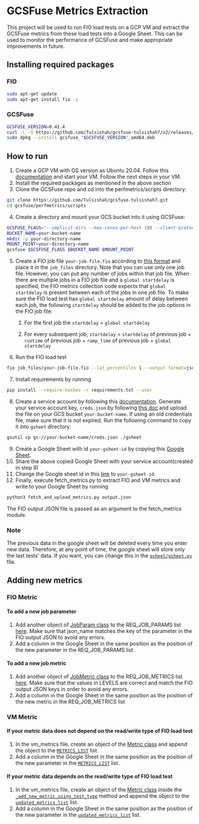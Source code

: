 # GCSFuse Metrics Extraction
This project will be used to run FIO load tests on a GCP VM and extract the GCSFuse metrics from these load tests into a Google Sheet. This can be used to monitor the performance of GCSFuse and make appropriate improvements in future.

## Installing required packages
### FIO
```bash
sudo apt-get update
sudo apt-get install fio -y
```
### GCSFuse
```bash
GCSFUSE_VERSION=0.41.4
curl -L -O https://github.com/Tulsishah/gcsfuse-tulsishah7/v2/releases/download/v$GCSFUSE_VERSION/gcsfuse_"$GCSFUSE_VERSION"_amd64.deb
sudo dpkg --install gcsfuse_"$GCSFUSE_VERSION"_amd64.deb
```

## How to run
1. Create a GCP VM with OS version as Ubuntu 20.04. Follow this [documentation](https://cloud.google.com/compute/docs/create-linux-vm-instance) and start your VM. Follow the next steps in your VM.
2. Install the required packages as mentioned in the above section
3. Clone the GCSFuse repo and cd into the perfmetrics/scripts directory:
```bash
git clone https://github.com/Tulsishah/gcsfuse-tulsishah7.git
cd gcsfuse/perfmetrics/scripts
```
4. Create a directory and mount your GCS bucket into it using GCSFuse:
```bash
GCSFUSE_FLAGS="--implicit-dirs --max-conns-per-host 100 --client-protocol http1"
BUCKET_NAME=your-bucket-name
mkdir -p your-directory-name
MOUNT_POINT=your-directory-name
gcsfuse $GCSFUSE_FLAGS $BUCKET_NAME $MOUNT_POINT
```

5. Create a FIO job file `your-job-file.fio` according to [this format](https://fio.readthedocs.io/en/latest/fio_doc.html#job-file-format) and place it in the `job_files` directory. Note that you can use only one job file. However, you can put any number of jobs within that job file. When there are multiple jobs in a FIO job file and a ```global startdelay``` is specified, the FIO metrics collection code expects that ```global startdelay``` is present between each of the jobs in one job file. To make sure the FIO load test has ```global startdelay``` amount of delay between each job, the following ```startdelay``` should be added to the job options in the FIO job file:

    1. For the first job the ```startdelay``` = ```global startdelay```

    2. For every subsequent job, ```startdelay``` = ```startdelay``` of previous job + ```runtime``` of previous job + ```ramp_time``` of previous job +       ```global startdelay```

6. Run the FIO load test
```bash
fio job_files/your-job-file.fio --lat_percentiles 1 --output-format=json --output='output.json'
```
7. Install requirements by running
```bash
pip install --require-hashes -r requirements.txt --user
```
8. Create a service account by following this [documentation](https://cloud.google.com/iam/docs/creating-managing-service-accounts). Generate your service account key, `creds.json` by following [this doc](https://cloud.google.com/iam/docs/creating-managing-service-account-keys#iam-service-account-keys-create-console) and upload the file on your GCS bucket `your-bucket-name`. If using an old credentials file, make sure that it is not expired. Run the following command to copy it into `gsheet` directory:
```bash
gsutil cp gs://your-bucket-name/creds.json ./gsheet
```
9. Create a Google Sheet with id `your-gsheet-id` by copying this [Google Sheet](https://docs.google.com/spreadsheets/d/1IJIjWuEs7cL6eYqPmlVaEGdclr6MSiaKJdnFXXC5tg8/).
10. Share the above copied Google Sheet with your service account(created in step 8)
11. Change the Google sheet id in this [line](https://github.com/Tulsishah/gcsfuse-tulsishah7/v2/blob/master/perfmetrics/scripts/gsheet/gsheet.py#L5) to `your-gsheet-id`.
12. Finally, execute fetch_metrics.py to extract FIO and VM metrics and write to your Google Sheet by running
```bash
python3 fetch_and_upload_metrics.py output.json
```
The FIO output JSON file is passed as an argument to the fetch_metrics module.

### Note

The previous data in the google sheet will be deleted every time you enter new data. Therefore, at any point of time, the google sheet will store only the last tests’ data. If you want, you can change this in the [```gsheet/gsheet.py```](https://github.com/Tulsishah/gcsfuse-tulsishah7/v2/blob/master/perfmetrics/scripts/gsheet/gsheet.py) file.

## Adding new metrics

### FIO Metric
#### To add a new job parameter
1. Add another object of [JobParam class](https://github.com/Tulsishah/gcsfuse-tulsishah7/v2/blob/be488de374db77748813a5bc7d710cf9eed425d7/perfmetrics/scripts/fio/fio_metrics.py#L23) to the REQ_JOB_PARAMS list [here](https://github.com/Tulsishah/gcsfuse-tulsishah7/v2/blob/a454b452f5fd290f9ef3cc0da85b9d27d6beee4a/perfmetrics/scripts/fio/fio_metrics.py#L76). Make sure that json_name matches the key of the parameter in the FIO output JSON to avoid any errors.
2. Add a column in the Google Sheet in the same position as the position of the new parameter in the REQ_JOB_PARAMS list.
#### To add a new job metric
1. Add another object of [JobMetric class](https://github.com/Tulsishah/gcsfuse-tulsishah7/v2/blob/be488de374db77748813a5bc7d710cf9eed425d7/perfmetrics/scripts/fio/fio_metrics.py#L48) to the REQ_JOB_METRICS list [here](https://github.com/Tulsishah/gcsfuse-tulsishah7/v2/blob/a454b452f5fd290f9ef3cc0da85b9d27d6beee4a/perfmetrics/scripts/fio/fio_metrics.py#L97). Make sure that the values in LEVELS are correct and match the FIO output JSON keys in order to avoid any errors.
2. Add a column in the Google Sheet in the same position as the position of the new metric in the REQ_JOB_METRICS list

### VM Metric
#### If your metric data does not depend on the read/write type of FIO load test
1. In the vm_metrics file, create an object of the [Metric class](https://github.com/Tulsishah/gcsfuse-tulsishah7/v2/blob/fbe86d40bdefefc1595654fa468a81e4dfd815d5/perfmetrics/scripts/vm_metrics/vm_metrics.py#L44) and append the object to the [`METRICS_LIST`](https://github.com/Tulsishah/gcsfuse-tulsishah7/v2/blob/fbe86d40bdefefc1595654fa468a81e4dfd815d5/perfmetrics/scripts/vm_metrics/vm_metrics.py#L63) list.
2. Add a column in the Google Sheet in the same position as the position of the new parameter in the [`METRICS_LIST`](https://github.com/Tulsishah/gcsfuse-tulsishah7/v2/blob/fbe86d40bdefefc1595654fa468a81e4dfd815d5/perfmetrics/scripts/vm_metrics/vm_metrics.py#L63) list.

#### If your metric data depends on the read/write type of FIO load test
1. In the vm_metrics file, create an object of the [Metric class](https://github.com/Tulsishah/gcsfuse-tulsishah7/v2/blob/fbe86d40bdefefc1595654fa468a81e4dfd815d5/perfmetrics/scripts/vm_metrics/vm_metrics.py#L44) inside the [`_add_new_metric_using_test_type`](https://github.com/Tulsishah/gcsfuse-tulsishah7/v2/blob/fbe86d40bdefefc1595654fa468a81e4dfd815d5/perfmetrics/scripts/vm_metrics/vm_metrics.py#L224) method and append the object to the [`updated_metrics_list`](https://github.com/Tulsishah/gcsfuse-tulsishah7/v2/blob/fbe86d40bdefefc1595654fa468a81e4dfd815d5/perfmetrics/scripts/vm_metrics/vm_metrics.py#L245) list.
2. Add a column in the Google Sheet in the same position as the position of the new parameter in the [`updated_metrics_list`](https://github.com/Tulsishah/gcsfuse-tulsishah7/v2/blob/fbe86d40bdefefc1595654fa468a81e4dfd815d5/perfmetrics/scripts/vm_metrics/vm_metrics.py#L245) list.
